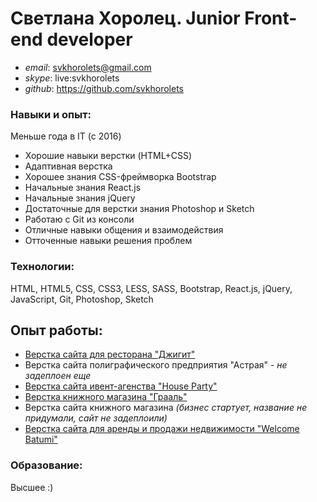# Светлана Хоролец. Junior Front-end developer

 * *email*: svkhorolets@gmail.com
 * *skype*: live:svkhorolets
 * *github*: https://github.com/svkhorolets


### Навыки и опыт:


 Меньше года в IT (с 2016)

 * Хорошие навыки верстки (HTML+CSS)
 * Адаптивная верстка
 * Хорошее знания CSS-фреймворка Bootstrap
 * Начальные знания React.js
 * Начальные знания jQuery
 * Достаточные для верстки знания Photoshop и Sketch
 * Работаю с Git из консоли
 * Отличные навыки общения и взаимодействия
 * Отточенные навыки решения проблем


### Технологии:

HTML, HTML5, CSS, CSS3, LESS, SASS, Bootstrap, React.js, jQuery, JavaScript, Git, Photoshop, Sketch

## Опыт работы:

* [Верстка сайта для ресторана "Джигит"](http://djigit.com.ua/)
* Верстка сайта полиграфического предприятия "Астрая" - *не задеплоен еще*
* [Верстка сайта ивент-агенства "House Party"](http://house-party.com.ua)
* [Верстка книжного магазина "Грааль"](http://graal-books.com.ua)
* Верстка сайта книжного магазина *(бизнес стартует, название не придумали, сайт не задеплоили)*
* [Верстка сайта для аренды и продажи недвижимости "Welcome Batumi"](http://welcome-batumi.com)


### Образование:

Высшее :)
